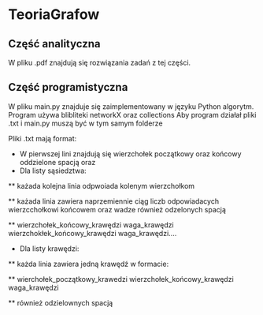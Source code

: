 # TeoriaGrafow

## Część analityczna
W pliku .pdf znajdują się rozwiązania zadań z tej części.

## Część programistyczna
W pliku main.py znajduje się zaimplementowany w języku Python algorytm. 
Program używa blibliteki networkX oraz collections
Aby program działał pliki .txt i main.py muszą być w tym samym folderze 

Pliki .txt mają format:
*  W pierwszej lini znajdują się wierzchołek początkowy oraz końcowy oddzielone spacją
  oraz 
* Dla listy sąsiedztwa:

 ** każada kolejna linia odpwoiada kolenym wierzchołkom 
  
 ** każada linia zawiera naprzemiennie ciąg liczb odpowiadacych wierzcchołkowi końcowem oraz wadze również odzelonych spacją 
  
 ** wierzchołek_końcowy_krawędzi waga_krawędzi wierzchokłek_końcowy_krawędzi waga_krawędzi....
  
 * Dla listy krawędzi:
 
  ** każda linia zawiera jedną krawędź w formacie:
  
  ** wierchołek_początkowy_krawedzi wierzchołek_końcowy_krawędzi waga_krawędzi
  
  ** również odzielownych spacją
